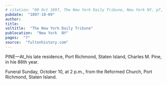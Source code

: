 ```yaml
---
# citation: "09 Oct 1897, The New York Daily Tribune, New York NY, p7, fultonhistory.com."
pubdate:  "1897-10-09"
author: 
title: 
voltitle:  "The New York Daily Tribune"
publocation:  "New York  NY"
pages:  "7"
source:  "fultonhistory.com"
---
```

PINE—At_his late residence, Port Richmond, Staten Island, Charles M. Pine, in hie 86th year.

Funeral Sunday, October 10, at 2 p.m., from the Reformed Church, Port Richmond, Staten Island. 



